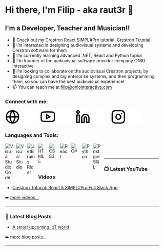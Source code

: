 # Hi there, I'm Filip - aka raut3r 👋 


## I'm a Developer, Teacher and Musician!!

- 🔭 Check out my Crestron React SIMPL#Pro tutorial: [Crestron Tutorial][course]!
- 👀 I’m interested in designing audiovisual systems and developing Crestron software for them
- 🌱 I’m currently learning advanced .NET, React and Python topics
- 🏢 I'm founder of the audiovisual software provider company ONIO Interactive
- 👯 I’m looking to collaborate on the audiovisual Crestron projects, by designing complex and big enterprise systems, and then programming them, so you can have the best audiovisual experience!
- 📫 You can reach me at filip@oniointeractive.com

### Connect with me:

[![website](./img/globe-light.svg)](https://oniointeractive.com#gh-light-mode-only)
[![website](./img/globe-dark.svg)](https://oniointeractive.com#gh-dark-mode-only)
&nbsp;&nbsp;
[![website](./img/youtube-light.svg)](https://www.youtube.com/channel/UCywHymO7uV25vW5DzONDdwg#gh-light-mode-only)
[![website](./img/youtube-dark.svg)](https://www.youtube.com/channel/UCywHymO7uV25vW5DzONDdwg#gh-dark-mode-only)
&nbsp;&nbsp;
[![website](./img/linkedin-light.svg)](https://www.linkedin.com/company/onio-interactive#gh-light-mode-only)
[![website](./img/linkedin-dark.svg)](https://www.linkedin.com/company/onio-interactive#gh-dark-mode-only)
&nbsp;&nbsp;
[![website](./img/instagram-light.svg)](https://www.instagram.com/onio_interactive/#gh-light-mode-only)
[![website](./img/instagram-dark.svg)](https://www.instagram.com/onio_interactive/#gh-dark-mode-only)

### Languages and Tools:

[<img align="left" alt="Visual Studio Code" width="26px" src="https://cdn.jsdelivr.net/gh/devicons/devicon/icons/vscode/vscode-original.svg" style="padding-right:10px;" />][youtube]
[<img align="left" alt="Visual Studio" width="26px" src="https://cdn.jsdelivr.net/gh/devicons/devicon/icons/visualstudio/visualstudio-plain.svg" style="padding-right:10px;" />][youtube]
[<img align="left" alt="JetBrains Rider" width="26px" src="https://cdn.jsdelivr.net/gh/devicons/devicon/icons/jetbrains/jetbrains-original.svg" style="padding-right:10px;" />][youtube]
[<img align="left" alt="HTML5" width="26px" src="https://cdn.jsdelivr.net/gh/devicons/devicon/icons/html5/html5-original.svg" style="padding-right:10px;" />][youtube]
[<img align="left" alt="CSS3" width="26px" src="https://cdn.jsdelivr.net/gh/devicons/devicon/icons/css3/css3-original.svg" style="padding-right:10px;" />][youtube]
[<img align="left" alt="React" width="26px" src="https://cdn.jsdelivr.net/gh/devicons/devicon/icons/react/react-original.svg" style="padding-right:10px;" />][youtube]
[<img align="left" alt="C#" width="26px" src="https://cdn.jsdelivr.net/gh/devicons/devicon/icons/csharp/csharp-original.svg" style="padding-right:10px;" />][youtube]
[<img align="left" alt="Python" width="26px" src="https://cdn.jsdelivr.net/gh/devicons/devicon/icons/python/python-original.svg" style="padding-right:10px;" />][youtube]
[<img align="left" alt="PostgreSQL" width="26px" src="https://cdn.jsdelivr.net/gh/devicons/devicon/icons/postgresql/postgresql-original.svg" style="padding-right:10px;" />][youtube]


<br />
<br />

---

### 📺 Latest YouTube Videos

<!-- YOUTUBE:START -->
- [Crestron Tutorial: React & SIMPL#Pro Full Stack App](https://www.youtube.com/channel/UCywHymO7uV25vW5DzONDdwg)
<!-- YOUTUBE:END -->

➡️ [more videos...](https://www.youtube.com/channel/UCywHymO7uV25vW5DzONDdwg)

---

### 📕 Latest Blog Posts

<!-- BLOG-POST-LIST:START -->
- [A smart upcoming IoT world](https://oniointeractive.medium.com/a-smart-upcoming-iot-world-c314c3283c33)
<!-- BLOG-POST-LIST:END -->

➡️ [more blog posts...](https://oniointeractive.medium.com/)

---

[website]: https://oniointeractive.com/
[course]: https://www.youtube.com/channel/UCywHymO7uV25vW5DzONDdwg
[youtube]: https://www.youtube.com/channel/UCywHymO7uV25vW5DzONDdwg
[instagram]: https://www.instagram.com/onio_interactive/
[linkedin]: https://www.linkedin.com/company/onio-interactive/
[facebook]: https://www.facebook.com/oniointeractive
[medium]: https://oniointeractive.medium.com/
